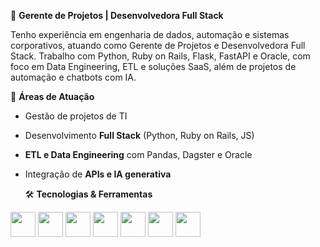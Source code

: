 💼 **Gerente de Projetos | Desenvolvedora Full Stack**

Tenho experiência em engenharia de dados, automação e sistemas corporativos, atuando como Gerente de Projetos e Desenvolvedora Full Stack. Trabalho com Python, Ruby on Rails, Flask, FastAPI e Oracle, com foco em Data Engineering, ETL e soluções SaaS, além de projetos de automação e chatbots com IA.

🚀 **Áreas de Atuação**

- Gestão de projetos de TI  
- Desenvolvimento **Full Stack** (Python, Ruby on Rails, JS)  
- **ETL e Data Engineering** com Pandas, Dagster e Oracle  
- Integração de **APIs e IA generativa**

  🛠️ **Tecnologias & Ferramentas**

<p align="left">
  <img src="https://cdn.jsdelivr.net/gh/devicons/devicon/icons/python/python-original.svg" width="40" height="40"/>
  <img src="https://cdn.jsdelivr.net/gh/devicons/devicon/icons/ruby/ruby-original.svg" width="40" height="40"/>
  <img src="https://cdn.jsdelivr.net/gh/devicons/devicon/icons/rails/rails-original-wordmark.svg" width="40" height="40"/>
  <img src="https://cdn.jsdelivr.net/gh/devicons/devicon/icons/java/java-original.svg" width="40" height="40"/>
  <img src="https://cdn.jsdelivr.net/gh/devicons/devicon/icons/oracle/oracle-original.svg" width="40" height="40"/>
  <img src="https://cdn.jsdelivr.net/gh/devicons/devicon/icons/docker/docker-original.svg" width="40" height="40"/>
  <img src="https://cdn.jsdelivr.net/gh/devicons/devicon/icons/git/git-original.svg" width="40" height="40"/>
</p>
